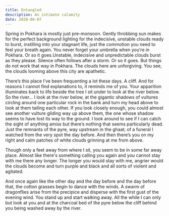 ```yaml
---
title: Entangled
description: An intimate calamity
date: 2020-06-07
---
```


<!--
Here, I’d like to borrow a couple of words from Marquez to say that it was the beginning of an “intimate calamity”.
For a brief time during winter last year, I had a little entanglement of my own. A person. You. What moves fast, stops fast. Or so it goes. And surely it did. All of it came to an abrupt end but not so abruptly perhaps because I had a vague sense of the nearing end because highs don't last very long. Well, not as long as you want them to but the withdrawals are to fear for anyway.
-->

Spring in Pokhara is mostly just pre-monsoon. Gently throbbing sun makes for the perfect background lighting for the indecisive, unstable clouds ready to burst, instilling into your stagnant life, just the commotion you need to feel your breath again. You never forget your umbrella when you’re in Pokhara. Or so it goes.Unstable, indecisive and unpredictable clouds burst as they please. Silence often follows after a storm. Or so it goes. But things do not work that way in Pokhara. The clouds here are unforgiving. You see, the clouds looming above this city are apathetic.

There’s this place I’ve been frequenting a lot these days. A cliff. And for reasons I cannot find explanations to, it reminds me of you. Your apparition illuminates back to life beside the tree I sit under to look at the river below. So the river... I look at the river below, at the gigantic shadows of vultures circling around one particular rock in the bank and turn my head above to look at them tailing each other. If you look closely enough, you could almost see another vulture gliding way up above them, the one whose shadow seems to have lost its way to the ground. I look around to see if I can catch the sight of anything amiss but there’s nothing that seems particularly dead. Just the remnants of the pyre, way upstream in the ghaat; of a funeral I watched from the very spot the day before.  And then there’s you on my right and calm patches of white clouds grinning at me from above.

Though only a feet away from where I sit, you seem to be in some far away place. Almost like there's something calling you again and you cannot stay with me there any longer. The longer you would stay with me, angrier would the clouds become and turn purple and black and all sorts of violent and agitated. 

And once again like the other day and the day before and the day before that, the cotton grasses begin to dance with the winds. A swarm of dragonflies arise from the precipice and disperse with the first gust of the evening wind. You stand up and start walking away. All the while I can only but look at you and at the charcoal bed of the pyre below the cliff behind you being washed away by the river.  
